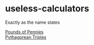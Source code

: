 # useless-calculators
Exactly as the name states

[Pounds of Pennies](https://chibbluffy.github.io/useless-calculators/pounds-of-pennies.html)  
[Pythagorean Triples](https://chibbluffy.github.io/useless-calculators/pythagorean-triples.html)